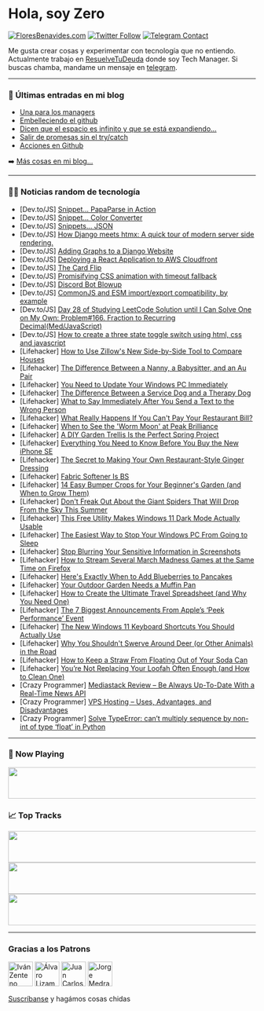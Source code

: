 # Hola, soy Zero

[![FloresBenavides.com](https://img.shields.io/website?down_message=oops&label=MiBlog&style=for-the-badge&up_message=online&url=https%3A%2F%2Ffloresbenavides.com)](https://floresbenavides.com) [![Twitter Follow](https://img.shields.io/twitter/follow/ZeroDragon?color=%231DA1F2&label=Follow&logo=twitter&logoColor=ffffff&style=for-the-badge)](https://twitter.com/zerodragon) [![Telegram Contact](https://img.shields.io/badge/escr%C3%ADbeme-ZeroDragon-%2326A5E4?style=for-the-badge&logo=telegram)](https://t.me/zerodragon)

Me gusta crear cosas y experimentar con tecnología que no entiendo.
Actualmente trabajo en [ResuelveTuDeuda](http://github.com/resuelve) donde soy Tech Manager.
Si buscas chamba, mandame un mensaje en [telegram](https://t.me/zerodragon).

---

### 📕 Últimas entradas en mi blog
<!-- BLOG-POST-LIST:START -->
- [Una para los managers](https://floresbenavides.com/una-para-los-managers/)
- [Embelleciendo el github](https://floresbenavides.com/embelleciendo-el-github/)
- [Dicen que el espacio es infinito y que se está expandiendo…](https://floresbenavides.com/dicen-que-el-espacio-es-infinito-y-que-se-esta-expandiendo/)
- [Salir de promesas sin el try/catch](https://floresbenavides.com/salir-de-promesas-sin-el-try-catch/)
- [Acciones en Github](https://floresbenavides.com/acciones-en-github/)
<!-- BLOG-POST-LIST:END -->

➡️ [Más cosas en mi blog...](https://floresbenavides.com)

---

### 👨‍💻 Noticias random de tecnología
<!-- TECH-POSTS:START -->
- [Dev.to/JS] [Snippet... PapaParse in Action](https://dev.to/guptasanchit90/snippet-papaparse-in-action-hf5)
- [Dev.to/JS] [Snippet... Color Converter](https://dev.to/guptasanchit90/snippet-color-converter-mmb)
- [Dev.to/JS] [Snippets... JSON](https://dev.to/guptasanchit90/snippets-json-18c5)
- [Dev.to/JS] [How Django meets htmx: A quick tour of modern server side rendering.](https://dev.to/hoangquochung1110/how-django-meets-htmx-a-quick-tour-of-modern-server-side-rendering-2h8f)
- [Dev.to/JS] [Adding Graphs to a Django Website](https://dev.to/thumbone/adding-graphs-to-a-django-website-4f66)
- [Dev.to/JS] [Deploying a React Application to AWS Cloudfront](https://dev.to/oliverke/deploying-a-react-application-to-aws-cloudfront-5a62)
- [Dev.to/JS] [The Card Flip](https://dev.to/kale_leach/the-card-flip-2m3h)
- [Dev.to/JS] [Promisifying CSS animation with timeout fallback](https://dev.to/derp/promisifying-css-animation-with-timeout-fallback-28ml)
- [Dev.to/JS] [Discord Bot Blowup](https://dev.to/spoder/discord-bot-blowup-48mk)
- [Dev.to/JS] [CommonJS and ESM import/export compatibility, by example](https://dev.to/adamcoster/commonjs-and-esm-importexport-compatibility-by-simple-example-50pl)
- [Dev.to/JS] [Day 28 of Studying LeetCode Solution until I Can Solve One on My Own: Problem#166. Fraction to Recurring Decimal&lpar;Med/JavaScript&rpar;](https://dev.to/devuser1/day-28-of-studying-leetcode-solution-until-i-can-solve-one-on-my-own-problem166-fraction-to-recurring-decimalmedjavascript-eoo)
- [Dev.to/JS] [How to create a three state toggle switch using html, css and javascript](https://dev.to/jimajs/how-to-create-a-three-state-toggle-switch-using-html-css-and-javascript-2e68)
- [Lifehacker] [How to Use Zillow&#39;s New Side-by-Side Tool to Compare Houses](https://lifehacker.com/how-to-use-zillows-new-side-by-side-tool-to-compare-hou-1848628409)
- [Lifehacker] [The Difference Between a Nanny, a Babysitter, and an Au Pair](https://lifehacker.com/the-difference-between-a-nanny-a-babysitter-and-an-au-1848628976)
- [Lifehacker] [You Need to Update Your Windows PC Immediately](https://lifehacker.com/you-need-to-update-your-windows-pc-immediately-1848630370)
- [Lifehacker] [The Difference Between a Service Dog and a Therapy Dog](https://lifehacker.com/the-difference-between-a-service-dog-and-a-therapy-dog-1848627962)
- [Lifehacker] [What to Say Immediately After You Send a Text to the Wrong Person](https://lifehacker.com/what-to-say-immediately-after-you-send-a-text-to-the-wr-1848629020)
- [Lifehacker] [What Really Happens If You Can&#39;t Pay Your Restaurant Bill?](https://lifehacker.com/what-really-happens-if-you-cant-pay-your-restaurant-bil-1848629366)
- [Lifehacker] [When to See the &#39;Worm Moon&#39; at Peak Brilliance](https://lifehacker.com/when-to-see-the-worm-moon-at-peak-brilliance-1848629005)
- [Lifehacker] [A DIY Garden Trellis Is the Perfect Spring Project](https://lifehacker.com/a-diy-garden-trellis-is-the-perfect-spring-project-1848628042)
- [Lifehacker] [Everything You Need to Know Before You Buy the New iPhone SE](https://lifehacker.com/everything-you-need-to-know-before-you-buy-the-new-ipho-1848628418)
- [Lifehacker] [The Secret to Making Your Own Restaurant-Style Ginger Dressing](https://lifehacker.com/the-secret-to-making-your-own-restaurant-style-ginger-d-1848628437)
- [Lifehacker] [Fabric Softener Is BS](https://lifehacker.com/fabric-softener-is-bullshit-1848628137)
- [Lifehacker] [14 Easy Bumper Crops for Your Beginner&#39;s Garden &lpar;and When to Grow Them&rpar;](https://lifehacker.com/14-easy-bumper-crops-for-your-beginners-garden-and-whe-1848628006)
- [Lifehacker] [Don&#39;t Freak Out About the Giant Spiders That Will Drop From the Sky This Summer](https://lifehacker.com/dont-freak-out-about-the-giant-spiders-that-will-drop-f-1848627817)
- [Lifehacker] [This Free Utility Makes Windows 11 Dark Mode Actually Usable](https://lifehacker.com/this-free-utility-makes-windows-11-dark-mode-actually-u-1848626524)
- [Lifehacker] [The Easiest Way to Stop Your Windows PC From Going to Sleep](https://lifehacker.com/the-easiest-way-to-stop-your-windows-pc-from-going-to-s-1848626466)
- [Lifehacker] [Stop Blurring Your Sensitive Information in Screenshots](https://lifehacker.com/stop-blurring-your-sensitive-information-in-screenshots-1848626457)
- [Lifehacker] [How to Stream Several March Madness Games at the Same Time on Firefox](https://lifehacker.com/how-to-stream-several-march-madness-games-at-the-same-t-1848586944)
- [Lifehacker] [Here&#39;s Exactly When to Add Blueberries to Pancakes](https://lifehacker.com/heres-exactly-when-to-add-blueberries-to-pancakes-1848623699)
- [Lifehacker] [Your Outdoor Garden Needs a Muffin Pan](https://lifehacker.com/your-outdoor-garden-needs-a-muffin-pan-1848622552)
- [Lifehacker] [How to Create the Ultimate Travel Spreadsheet &lpar;and Why You Need One&rpar;](https://lifehacker.com/how-to-create-the-ultimate-travel-spreadsheet-and-why-1848623260)
- [Lifehacker] [The 7 Biggest Announcements From Apple’s ‘Peek Performance’ Event](https://lifehacker.com/the-7-biggest-announcements-from-apple-s-peek-performa-1848621688)
- [Lifehacker] [The New Windows 11 Keyboard Shortcuts You Should Actually Use](https://lifehacker.com/the-new-windows-11-keyboard-shortcuts-you-should-actual-1848620565)
- [Lifehacker] [Why You Shouldn&#39;t Swerve Around Deer &lpar;or Other Animals&rpar; in the Road](https://lifehacker.com/why-you-shouldnt-swerve-around-deer-or-other-animals-1848621931)
- [Lifehacker] [How to Keep a Straw From Floating Out of Your Soda Can](https://lifehacker.com/how-to-keep-a-straw-from-floating-out-of-your-soda-can-1848618851)
- [Lifehacker] [You’re Not Replacing Your Loofah Often Enough &lpar;and How to Clean One&rpar;](https://lifehacker.com/you-re-not-replacing-your-loofah-often-enough-and-how-1848622024)
- [Crazy Programmer] [Mediastack Review – Be Always Up-To-Date With a Real-Time News API](https://www.thecrazyprogrammer.com/2022/03/mediastack-review.html)
- [Crazy Programmer] [VPS Hosting – Uses, Advantages, and Disadvantages](https://www.thecrazyprogrammer.com/2022/03/vps-hosting.html)
- [Crazy Programmer] [Solve TypeError: can’t multiply sequence by non-int of type ‘float’ in Python](https://www.thecrazyprogrammer.com/2022/03/cant-multiply-sequence-by-non-int-of-type-float.html)<!-- TECH-POSTS:END -->

---

### 🎵 Now Playing
<a href="https://spotify-now-playing-dun.vercel.app/now-playing?open"><img src="https://spotify-now-playing-dun.vercel.app/now-playing" width="540" height="64"></a>

### 📈 Top Tracks
<a href="https://spotify-now-playing-dun.vercel.app/top-tracks?i=1&open"><img src="https://spotify-now-playing-dun.vercel.app/top-tracks?i=1" width="540" height="64"></a>
<a href="https://spotify-now-playing-dun.vercel.app/top-tracks?i=2&open"><img src="https://spotify-now-playing-dun.vercel.app/top-tracks?i=2" width="540" height="64"></a>
<a href="https://spotify-now-playing-dun.vercel.app/top-tracks?i=3&open"><img src="https://spotify-now-playing-dun.vercel.app/top-tracks?i=3" width="540" height="64"></a>

---

### Gracias a los Patrons
[<img src="https://avatars.githubusercontent.com/u/243380?v=4" alt="Iván Zenteno" width="50px">](https://github.com/k001) [<img src="https://avatars.githubusercontent.com/u/19955639?v=4" alt="Álvaro Lizama" width="50px">](https://github.com/alvarolizama) [<img src="https://avatars.githubusercontent.com/u/2718753?v=4" alt="Juan Carlos Ruiz" width="50px">](https://github.com/JuanCrg90) [<img src="https://avatars.githubusercontent.com/u/37025?v=4" alt="Jorge Medrano" width="50px">](https://github.com/h1pp1e) 

[Suscríbanse](https://www.patreon.com/zerodragon) y hagámos cosas chidas
